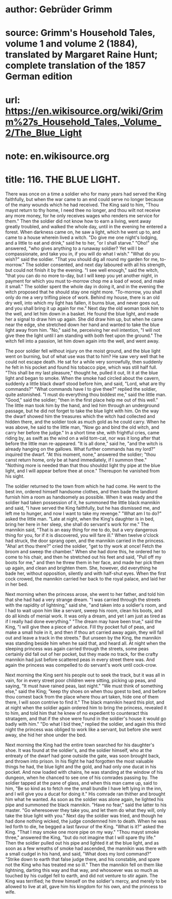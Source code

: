 # author: Gebrüder Grimm
# source: Grimm's Household Tales, volume 1 and volume 2 (1884), translated by Margaret Raine Hunt; complete translation of the 1857 German edition
# url: https://en.wikisource.org/wiki/Grimm%27s_Household_Tales,_Volume_2/The_Blue_Light
# note: en.wikisource.org
# title: 116. THE BLUE LIGHT. 

There was once on a time a soldier who for many years had served the King faithfully, but when the war came to an end could serve no longer because of the many wounds which he had received. The King said to him, "Thou mayst return to thy home, I need thee no longer, and thou wilt not receive any more money, for he only receives wages who renders me service for them." Then the soldier did not know how to earn a living, went away greatly troubled, and walked the whole day, until in the evening he entered a forest. When darkness came on, he saw a light, which he went up to, and came to a house wherein lived a witch. "Do give me one night's lodging, and a little to eat and drink," said he to her, "or I shall starve." "Oho!" she answered, "who gives anything to a runaway soldier? Yet will I be compassionate, and take you in, if you will do what I wish." "What do you wish?" said the soldier. "That you should dig all round my garden for me, to-morrow." The soldier consented, and next day laboured with all his strength, but could not finish it by the evening. "I see well enough," said the witch, "that you can do no more to-day, but I will keep you yet another night, in payment for which you must ​to-morrow chop me a load of wood, and make it small." The soldier spent the whole day in doing it, and in the evening the witch proposed that he should stay one night more. "To-morrow, you shall only do me a very trifling piece of work. Behind my house, there is an old dry well, into which my light has fallen, it burns blue, and never goes out, and you shall bring it up again for me." Next day the old woman took him to the well, and let him down in a basket. He found the blue light, and made her a signal to draw him up again. She did draw him up, but when he came near the edge, she stretched down her hand and wanted to take the blue light away from him. "No," said he, perceiving her evil intention, "I will not give thee the light until I am standing with both feet upon the ground." The witch fell into a passion, let him down again into the well, and went away. 

The poor soldier fell without injury on the moist ground, and the blue light went on burning, but of what use was that to him? He saw very well that he could not escape death. He sat for a while very sorrowfully, then suddenly he felt in his pocket and found his tobacco pipe, which was still half full. "This shall be my last pleasure," thought he, pulled it out, lit it at the blue light and began to smoke. When the smoke had circled about the cavern, suddenly a little black dwarf stood before him, and said, "Lord, what are thy commands?" "What commands have I to give thee?" replied the soldier, quite astonished. "I must do everything thou biddest me," said the little man. "Good," said the soldier; "then in the first place help me out of this well." The little man took him by the hand, and led him through an underground passage, but he did not forget to take the blue light with him. On the way the dwarf showed him the treasures which the witch had collected and hidden there, and the soldier took as much gold as he could carry. When he was above, he said to the little man, "Now go and bind the old witch, and carry her before the judge." In a short time she, with frightful cries, came riding by, as swift as the wind on a wild tom-cat, nor was it long after that before the little man re-appeared. "It is all done," said he, "and the witch is already hanging on the gallows. ​What further commands has my lord?" inquired the dwarf. "At this moment, none," answered the soldier; "thou canst return home, only be at hand immediately, if I summon thee." "Nothing more is needed than that thou shouldst light thy pipe at the blue light, and I will appear before thee at once." Thereupon he vanished from his sight. 

The soldier returned to the town from which he had come. He went to the best inn, ordered himself handsome clothes, and then bade the landlord furnish him a room as handsomely as possible. When it was ready and the soldier had taken possession of it, he summoned the little black mannikin and said, "I have served the King faithfully, but he has dismissed me, and left me to hunger, and now I want to take my revenge." "What am I to do?" asked the little man. "Late at night, when the King's daughter is in bed, bring her here in her sleep, she shall do servant's work for me." The mannikin said, "That is an easy thing for me to do, but a very dangerous thing for you, for if it is discovered, you will fare ill." When twelve o'clock had struck, the door sprang open, and the mannikin carried in the princess. "Aha! art thou there?" cried the soldier, "get to thy work at once! Fetch the broom and sweep the chamber." When she had done this, he ordered her to come to his chair, and then he stretched out his feet and said, "Pull off my boots for me," and then he threw them in her face, and made her pick them up again, and clean and brighten them. She, however, did everything he bade her, without opposition, silently and with half-shut eyes. When the first cock crowed, the mannikin carried her back to the royal palace, and laid her in her bed. 

Next morning when the princess arose, she went to her father, and told him that she had had a very strange dream. "I was carried through the streets with the rapidity of lightning," said she, "and taken into a soldier's room, and I had to wait upon him like a servant, sweep his room, clean his boots, and do all kinds of menial work. It was only a dream, and yet I am just as tired as if I really had done everything." "The dream may have been true," said the King, "I will give thee a piece of advice. ​Fill thy pocket full of peas, and make a small hole in it, and then if thou art carried away again, they will fall out and leave a track in the streets." But unseen by the King, the mannikin was standing beside him when he said that, and heard all. At night when the sleeping princess was again carried through the streets, some peas certainly did fall out of her pocket, but they made no track, for the crafty mannikin had just before scattered peas in every street there was. And again the princess was compelled to do servant's work until cock-crow. 

Next morning the King sent his people out to seek the track, but it was all in vain, for in every street poor children were sitting, picking up peas, and saying, "It must have rained peas, last night." "We must think of something else," said the King; "keep thy shoes on when thou goest to bed, and before thou comest back from the place where thou art taken, hide one of them there, I will soon contrive to find it." The black mannikin heard this plot, and at night when the soldier again ordered him to bring the princess, revealed it to him, and told him that he knew of no expedient to counteract this stratagem, and that if the shoe were found in the soldier's house it would go badly with him." "Do what I bid thee," replied the soldier, and again this third night the princess was obliged to work like a servant, but before she went away, she hid her shoe under the bed. 

Next morning the King had the entire town searched for his daughter's shoe. It was found at the soldier's, and the soldier himself, who at the entreaty of the dwarf had gone outside the gate, was soon brought back, and thrown into prison. In his flight he had forgotten the most valuable things he had, the blue light and the gold, and had only one ducat in his pocket. And now loaded with chains, he was standing at the window of his dungeon, when he chanced to see one of his comrades passing by. The soldier tapped at the pane of glass, and when this man came up, said to him, "Be so kind as to fetch me the small bundle I have left lying in the inn, and I will give you a ducat for doing it." His comrade ran thither and brought him what he wanted. As soon as the soldier was alone again, he lighted his pipe and summoned the black ​mannikin. "Have no fear," said the latter to his master. "Go wheresoever they take you, and let them do what they will, only take the blue light with you." Next day the soldier was tried, and though he had done nothing wicked, the judge condemned him to death. When he was led forth to die, he begged a last favour of the King. "What is it?" asked the King. "That I may smoke one more pipe on my way." "Thou mayst smoke three," answered the King, "but do not imagine that I will spare thy life." Then the soldier pulled out his pipe and lighted it at the blue light, and as soon as a few wreaths of smoke had ascended, the mannikin was there with a small cudgel in his hand, and said, "What does my lord command?" "Strike down to earth that false judge there, and his constable, and spare not the King who has treated me so ill." Then the mannikin fell on them like lightning, darting this way and that way, and whosoever was so much as touched by his cudgel fell to earth, and did not venture to stir again. The King was terrified; he threw himself on the soldier's mercy, and merely to be allowed to live at all, gave him his kingdom for his own, and the princess to wife. 

